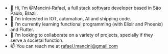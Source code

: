 - 👋 Hi, I’m @Mancini-Rafael, a full stack software developer based in São Paulo, Brazil.
- 👀 I’m interested in IOT, automation, AI and shipping code.
- 🌱 I’m currently learning functional programming (with Elixir and Phoenix) and Flutter.
- 💞️ I’m looking to collaborate on a variety of projects, specially if they serve a societal function.
- 📫 You can reach me at rafael.lmancini@gmail.com

<!---
Mancini-Rafael/Mancini-Rafael is a ✨ special ✨ repository because its `README.md` (this file) appears on your GitHub profile.
You can click the Preview link to take a look at your changes.
--->
